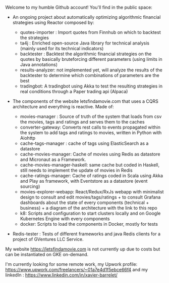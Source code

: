 Welcome to my humble Github account! You'll find in the public space:

- An ongoing project about automatically optimizing algorithmic financial strategies using Reactor composed by:
  - quotes-importer : Import quotes from Finnhub on which to backtest the strategies
  - ta4j : Enriched open-source Java library for technical analysis (mainly used for its technical indicators)
  - backtester : Backtest the algorithmic financial strategies on the quotes by basically bruteforcing different parameters (using limits in Java annotations)
  - results-analyzer: not implemented yet, will analyze the results of the backtester to determine which combinations of parameters are the best
  - tradingbot: A tradingbot using Akka to test the resulting strategies in real conditions through a Paper trading api (Alpaca)
  
- The components of the website letsfindamovie.com that uses a CQRS architecture and everything is reactive. Made of:
  - movies-manager : Source of truth of the system that loads from csv the movies, tags and ratings and serves them to the caches
  - converter-gateway: Converts rest calls to events propagated within the system to add tags and ratings to movies, written in Python with Aiohttp
  - cache-tags-manager : cache of tags using ElasticSearch as a datastore
  - cache-movies-manager: Cache of movies using Redis as datastore and Micronaut as a Framework.
  - cache-movies-manager-haskell: same cache but coded in Haskell, still needs to implement the update of movies in Redis
  - cache-ratings-manager: Cache of ratings coded in Scala using Akka and Play as framework, with Eventstore as a datastore (event sourcing)
  - movies-explorer-webapp: React/Redux/RxJs webapp with minimalist design to consult and edit movies/tags/ratings + to consult Grafana dashboards about the state of every components (technical + business) + a diagram of the architecture with the link to this repo
  - k8: Scripts and configuration to start clusters locally and on Google Kubernetes Engine with every components
  - docker: Scripts to load the components in Docker, mostly for tests

- Redis-tester : Tests of different frameworks and java Redis clients for a project of GVentures LLC Service.
  
My website https://letsfindamovie.com is not currently up due to costs but can be instantiated on GKE on-demand.
  
  
I'm currently looking for some remote work, my Upwork profile: https://www.upwork.com/freelancers/~01a7e4d1f5ebce66f4 and my linkedIn :  https://www.linkedin.com/in/xavier-barrelet/
